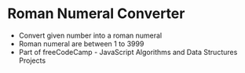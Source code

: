 # Roman Numeral Converter
- Convert given number into a roman numeral
- Roman numeral are between 1 to 3999
- Part of freeCodeCamp - JavaScript Algorithms and Data Structures Projects